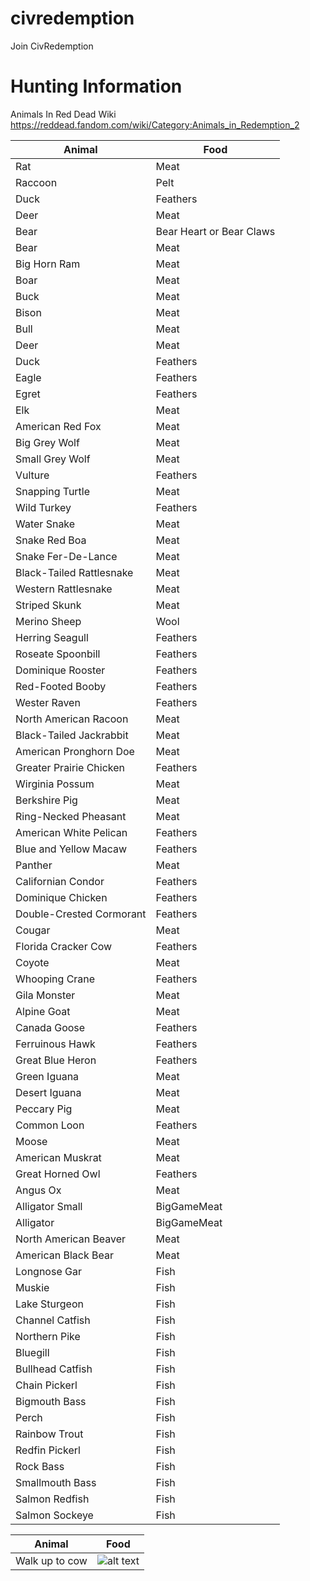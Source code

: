 # civredemption
Join CivRedemption

# Hunting Information
Animals In Red Dead Wiki
https://reddead.fandom.com/wiki/Category:Animals_in_Redemption_2


| Animal  | Food |
| ------------- | ------------- |
| Rat  | Meat  |
| Raccoon | Pelt  |
| Duck | Feathers |
| Deer | Meat |
| Bear | Bear Heart or Bear Claws |
| Bear | Meat |
| Big Horn Ram | Meat |
| Boar | Meat |
| Buck | Meat |
| Bison | Meat |
| Bull | Meat |
| Deer | Meat |
| Duck | Feathers |
| Eagle | Feathers |
| Egret | Feathers |
| Elk | Meat |
| American Red Fox | Meat |
| Big Grey Wolf | Meat |
| Small Grey Wolf | Meat |
| Vulture | Feathers |
| Snapping Turtle | Meat |
| Wild Turkey | Feathers |
| Water Snake | Meat |
| Snake Red Boa | Meat |
| Snake Fer-De-Lance | Meat |
| Black-Tailed Rattlesnake | Meat |
| Western Rattlesnake | Meat |
| Striped Skunk | Meat |
| Merino Sheep | Wool |
| Herring Seagull | Feathers |
| Roseate Spoonbill | Feathers |
| Dominique Rooster | Feathers |
| Red-Footed Booby | Feathers |
| Wester Raven | Feathers |
| North American Racoon | Meat |
| Black-Tailed Jackrabbit | Meat |
| American Pronghorn Doe | Meat |
| Greater Prairie Chicken | Feathers |
| Wirginia Possum | Meat |
| Berkshire Pig | Meat |
| Ring-Necked Pheasant | Meat |
| American White Pelican | Feathers |
| Blue and Yellow Macaw | Feathers |
| Panther | Meat |
| Californian Condor | Feathers |
| Dominique Chicken | Feathers |
| Double-Crested Cormorant | Feathers |
| Cougar | Meat |
| Florida Cracker Cow | Feathers |
| Coyote | Meat |
| Whooping Crane | Feathers |
| Gila Monster | Meat |
| Alpine Goat | Meat |
| Canada Goose | Feathers |
| Ferruinous Hawk | Feathers |
| Great Blue Heron | Feathers |
| Green Iguana | Meat |
| Desert Iguana | Meat |
| Peccary Pig | Meat |
| Common Loon | Feathers |
| Moose | Meat |
| American Muskrat | Meat |
| Great Horned Owl | Feathers |
| Angus Ox | Meat |
| Alligator Small | BigGameMeat |
| Alligator | BigGameMeat |
| North American Beaver | Meat |
| American Black Bear | Meat |
| Longnose Gar | Fish |
| Muskie | Fish |
| Lake Sturgeon | Fish |
| Channel Catfish | Fish |
| Northern Pike | Fish |
| Bluegill | Fish |
| Bullhead Catfish | Fish |
| Chain Pickerl | Fish |
| Bigmouth Bass | Fish |
| Perch | Fish |
| Rainbow Trout | Fish |
| Redfin Pickerl | Fish |
| Rock Bass | Fish |
| Smallmouth Bass | Fish |
| Salmon Redfish | Fish |
| Salmon Sockeye | Fish |



| Animal  | Food |
| ------------- | ------------- |
| Walk up to cow | ![alt text](https://i.imgur.com/TbIJAkf.png) |
